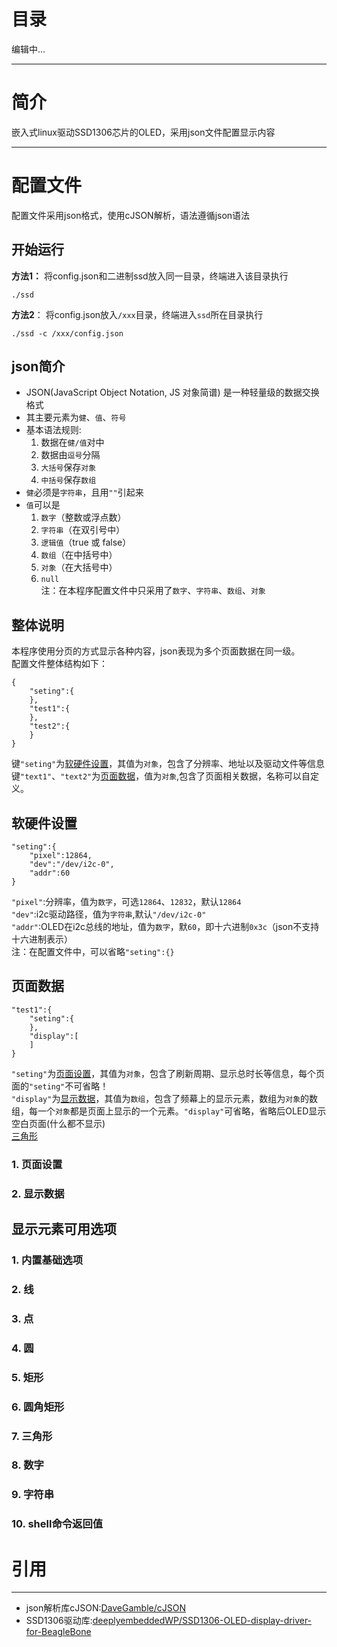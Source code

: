 # 目录
编辑中...

---
# 简介
嵌入式linux驱动SSD1306芯片的OLED，采用json文件配置显示内容

---
# 配置文件
配置文件采用json格式，使用cJSON解析，语法遵循json语法

## 开始运行
**方法1：**
将config.json和二进制ssd放入同一目录，终端进入该目录执行
```
./ssd
```
**方法2**：
将config.json放入`/xxx`目录，终端进入`ssd`所在目录执行  
```
./ssd -c /xxx/config.json
```

## json简介
* JSON(JavaScript Object Notation, JS 对象简谱) 是一种轻量级的数据交换格式  
* 其主要元素为`健`、`值`、`符号`  
* 基本语法规则:  
	1. 数据在`健/值`对中  
	2. 数据由`逗号`分隔  
	3. `大括号`保存`对象`  
	4. `中括号`保存`数组`  
* `健`必须是`字符串`，且用`""`引起来  
* `值`可以是  
	1. `数字`（整数或浮点数）  
	3. `字符串`（在双引号中）  
	4. `逻辑值`（true 或 false）  
	5. `数组`（在中括号中）  
	6. `对象`（在大括号中）  
	7. `null`  
注：在本程序配置文件中只采用了`数字`、`字符串`、`数组`、`对象`  

## 整体说明
本程序使用分页的方式显示各种内容，json表现为多个页面数据在同一级。  
配置文件整体结构如下：  
```
{
	"seting":{
	},
	"test1":{
	},
	"test2":{
	}
}
```
键`"seting"`为[软硬件设置](#软硬件设置)，其值为`对象`，包含了分辨率、地址以及驱动文件等信息  
键`"text1"`、`"text2"`为[页面数据](#显示数据)，值为`对象`,包含了页面相关数据，名称可以自定义。  

## 软硬件设置
```
"seting":{
	"pixel":12864,
	"dev":"/dev/i2c-0",
	"addr":60
}
```
`"pixel"`:分辨率，值为`数字`，可选`12864`、`12832`，默认`12864`  
`"dev"`:i2c驱动路径，值为`字符串`,默认`"/dev/i2c-0"`  
`"addr"`:OLED在i2c总线的地址，值为`数字`，默`60`，即十六进制`0x3c`（json不支持十六进制表示）  
注：在配置文件中，可以省略`"seting":{}`  

## 页面数据
```
"test1":{
	"seting":{
	},
	"display":[
	]
}
```
`"seting"`为[页面设置](#页面设置)，其值为`对象`，包含了刷新周期、显示总时长等信息，每个页面的`"seting"`不可省略！  
`"display"`为[显示数据](#显示数据)，其值为`数组`，包含了频幕上的显示元素，数组为`对象`的数组，每一个`对象`都是页面上显示的一个元素。`"display"`可省略，省略后OLED显示空白页面(什么都不显示)  
[三角形](#三角形)

### 1. 页面设置

### 2. 显示数据

## 显示元素可用选项

### 1. 内置基础选项
### 2. 线
### 3. 点
### 4. 圆
### 5. 矩形
### 6. 圆角矩形
### 7. 三角形
### 8. 数字
### 9. 字符串
### 10. shell命令返回值

# 引用
---
 * json解析库cJSON:[DaveGamble/cJSON](https://github.com/DaveGamble/cJSON)  
 * SSD1306驱动库:[deeplyembeddedWP/SSD1306-OLED-display-driver-for-BeagleBone](https://github.com/deeplyembeddedWP/SSD1306-OLED-display-driver-for-BeagleBone)  
